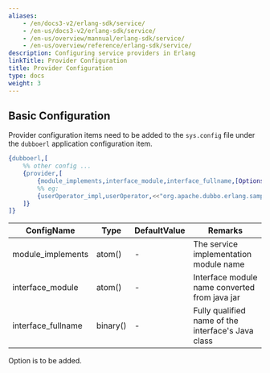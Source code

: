 ```yaml
---
aliases:
    - /en/docs3-v2/erlang-sdk/service/
    - /en-us/docs3-v2/erlang-sdk/service/
    - /en-us/overview/mannual/erlang-sdk/service/
    - /en-us/overview/reference/erlang-sdk/service/
description: Configuring service providers in Erlang
linkTitle: Provider Configuration
title: Provider Configuration
type: docs
weight: 3
---
```


## Basic Configuration

Provider configuration items need to be added to the `sys.config` file under the `dubboerl` application configuration item.

```erlang
{dubboerl,[
	%% other config ...
	{provider,[
		{module_implements,interface_module,interface_fullname,[Options]},
		%% eg:
		{userOperator_impl,userOperator,<<"org.apache.dubbo.erlang.sample.service.facade.UserOperator">>,[Option]}
	]}
]}
```

| ConfigName | Type | DefaultValue | Remarks |
| --- | --- | --- | --- |
| module_implements | atom() | - | The service implementation module name |
| interface_module | atom() | - | Interface module name converted from java jar |
| interface_fullname | binary() | - | Fully qualified name of the interface's Java class |

Option is to be added.

